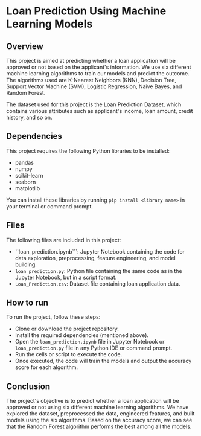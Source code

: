# Loan Prediction Using Machine Learning Models

## **Overview**

This project is aimed at predicting whether a loan application will be approved or not based on the applicant's information. We use six different machine learning algorithms to train our models and predict the outcome. The algorithms used are K-Nearest Neighbors (KNN), Decision Tree, Support Vector Machine (SVM), Logistic Regression, Naive Bayes, and Random Forest.

The dataset used for this project is the Loan Prediction Dataset, which contains various attributes such as applicant's income, loan amount, credit history, and so on.

## **Dependencies**

This project requires the following Python libraries to be installed:
* pandas
* numpy
* scikit-learn
* seaborn
* matplotlib

You can install these libraries by running ```pip install <library name>``` in your terminal or command prompt.

## **Files**

The following files are included in this project:

* ``loan_prediction.ipynb```: Jupyter Notebook containing the code for data exploration, preprocessing, feature engineering, and model building.
* ```loan_prediction.py```: Python file containing the same code as in the Jupyter Notebook, but in a script format.
* ```Loan_Prediction.csv```: Dataset file containing loan application data.

## **How to run**

To run the project, follow these steps:

* Clone or download the project repository.
* Install the required dependencies (mentioned above).
* Open the ```loan_prediction.ipynb``` file in Jupyter Notebook or ```loan_prediction.py``` file in any Python IDE or command prompt.
* Run the cells or script to execute the code.
* Once executed, the code will train the models and output the accuracy score for each algorithm.


## **Conclusion**

The project's objective is to predict whether a loan application will be approved or not using six different machine learning algorithms. We have explored the dataset, preprocessed the data, engineered features, and built models using the six algorithms. Based on the accuracy score, we can see that the Random Forest algorithm performs the best among all the models.
